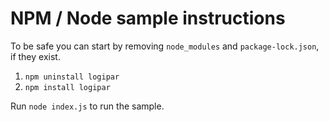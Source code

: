 # NPM / Node sample instructions

To be safe you can start by removing `node_modules` and `package-lock.json`, if they exist.

1. `npm uninstall logipar`
2. `npm install logipar`

Run `node index.js` to run the sample.